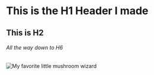 # This is the H1 Header I made
## This is H2
###### All the way down to H6

![My favorite little mushroom wizard](https://github.com/RedHare51/skills-communicate-using-markdown/assets/142922299/4fea4afb-a125-4478-8b2f-c8930352785d)
